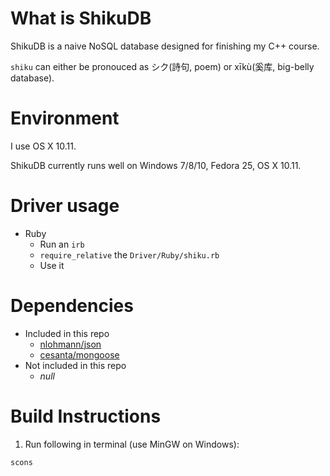 # What is ShikuDB
ShikuDB is a naive NoSQL database designed for finishing my C++ course.

`shiku` can either be pronouced as シク(詩句, poem) or xīkù(奚库, big-belly database).

# Environment
I use OS X 10.11.

ShikuDB currently runs well on Windows 7/8/10, Fedora 25, OS X 10.11. 

# Driver usage
- Ruby
	- Run an `irb`
	- `require_relative` the `Driver/Ruby/shiku.rb`
	- Use it

# Dependencies
- Included in this repo
	- [nlohmann/json](https://github.com/nlohmann/json)
	- [cesanta/mongoose](https://github.com/cesanta/mongoose)
- Not included in this repo
	- *null*

# Build Instructions
1. Run following in terminal (use MinGW on Windows):
```plain
scons
```